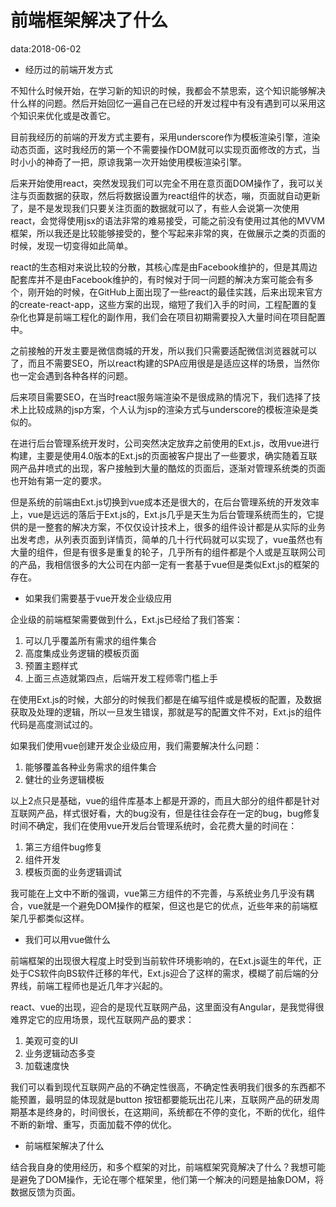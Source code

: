# 前端框架解决了什么

data:2018-06-02

* 经历过的前端开发方式

不知什么时候开始，在学习新的知识的时候，我都会不禁思索，这个知识能够解决什么样的问题。然后开始回忆一遍自己在已经的开发过程中有没有遇到可以采用这个知识来优化或是改善它。

目前我经历的前端的开发方式主要有，采用underscore作为模板渲染引擎，渲染动态页面，这时我经历的第一个不需要操作DOM就可以实现页面修改的方式，当时小小的神奇了一把，原谅我第一次开始使用模板渲染引擎。

后来开始使用react，突然发现我们可以完全不用在意页面DOM操作了，我可以关注与页面数据的获取，然后将数据设置为react组件的状态，嘣，页面就自动更新了，是不是发现我们只要关注页面的数据就可以了，有些人会说第一次使用react，会觉得使用jsx的语法非常的难易接受，可能之前没有使用过其他的MVVM框架，所以我还是比较能够接受的，整个写起来非常的爽，在做展示之类的页面的时候，发现一切变得如此简单。

react的生态相对来说比较的分散，其核心库是由Facebook维护的，但是其周边配套库并不是由Facebook维护的，有时候对于同一问题的解决方案可能会有多个，刚开始的时候，在GitHub上面出现了一些react的最佳实践，后来出现来官方的create-react-app，这些方案的出现，缩短了我们入手的时间，工程配置的复杂化也算是前端工程化的副作用，我们会在项目初期需要投入大量时间在项目配置中。

之前接触的开发主要是微信商城的开发，所以我们只需要适配微信浏览器就可以了，而且不需要SEO，所以react构建的SPA应用很是是适应这样的场景，当然你也一定会遇到各种各样的问题。

后来项目需要SEO，在当时react服务端渲染不是很成熟的情况下，我们选择了技术上比较成熟的jsp方案，个人认为jsp的渲染方式与underscore的模板渲染是类似的。

在进行后台管理系统开发时，公司突然决定放弃之前使用的Ext.js，改用vue进行构建，主要是使用4.0版本的Ext.js的页面被客户提出了一些要求，确实随着互联网产品井喷式的出现，客户接触到大量的酷炫的页面后，逐渐对管理系统类的页面也开始有第一定的要求。

但是系统的前端由Ext.js切换到vue成本还是很大的，在后台管理系统的开发效率上，vue是远远的落后于Ext.js的，Ext.js几乎是天生为后台管理系统而生的，它提供的是一整套的解决方案，不仅仅设计技术上，很多的组件设计都是从实际的业务出发考虑，从列表页面到详情页，简单的几十行代码就可以实现了，vue虽然也有大量的组件，但是有很多是重复的轮子，几乎所有的组件都是个人或是互联网公司的产品，我相信很多的大公司在内部一定有一套基于vue但是类似Ext.js的框架的存在。

* 如果我们需要基于vue开发企业级应用

企业级的前端框架需要做到什么，Ext.js已经给了我们答案：

1. 可以几乎覆盖所有需求的组件集合
2. 高度集成业务逻辑的模板页面
3. 预置主题样式
4. 上面三点造就第四点，后端开发工程师零门槛上手

在使用Ext.js的时候，大部分的时候我们都是在编写组件或是模板的配置，及数据获取及处理的逻辑，所以一旦发生错误，那就是写的配置文件不对，Ext.js的组件代码是高度测试过的。

如果我们使用vue创建开发企业级应用，我们需要解决什么问题：

1. 能够覆盖各种业务需求的组件集合
2. 健壮的业务逻辑模板

以上2点只是基础，vue的组件库基本上都是开源的，而且大部分的组件都是针对互联网产品，样式很好看，大的bug没有，但是往往会存在一定的bug，bug修复时间不确定，我们在使用vue开发后台管理系统时，会花费大量的时间在：

1. 第三方组件bug修复
2. 组件开发
3. 模板页面的业务逻辑调试

我可能在上文中不断的强调，vue第三方组件的不完善，与系统业务几乎没有耦合，vue就是一个避免DOM操作的框架，但这也是它的优点，近些年来的前端框架几乎都类似这样。

* 我们可以用vue做什么

前端框架的出现很大程度上时受到当前软件环境影响的，在Ext.js诞生的年代，正处于CS软件向BS软件迁移的年代，Ext.js迎合了这样的需求，模糊了前后端的分界线，前端工程师也是近几年才兴起的。

react、vue的出现，迎合的是现代互联网产品，这里面没有Angular，是我觉得很难界定它的应用场景，现代互联网产品的要求：

1. 美观可变的UI
2. 业务逻辑动态多变
3. 加载速度快

我们可以看到现代互联网产品的不确定性很高，不确定性表明我们很多的东西都不能预置，最明显的体现就是button 按钮都要能玩出花儿来，互联网产品的研发周期基本是终身的，时间很长，在这期间，系统都在不停的变化，不断的优化，组件不断的新增、重写，页面加载不停的优化。

* 前端框架解决了什么

结合我自身的使用经历，和多个框架的对比，前端框架究竟解决了什么？我想可能是避免了DOM操作，无论在哪个框架里，他们第一个解决的问题是抽象DOM，将数据反馈为页面。





